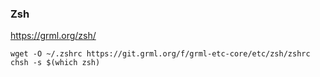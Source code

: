 
### Zsh

https://grml.org/zsh/

```
wget -O ~/.zshrc https://git.grml.org/f/grml-etc-core/etc/zsh/zshrc
chsh -s $(which zsh)
```

